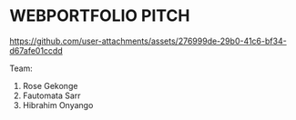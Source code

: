 # WEBPORTFOLIO PITCH
https://github.com/user-attachments/assets/276999de-29b0-41c6-bf34-d67afe01ccdd

Team:
1. Rose Gekonge
2. Fautomata Sarr
3. Hibrahim Onyango
